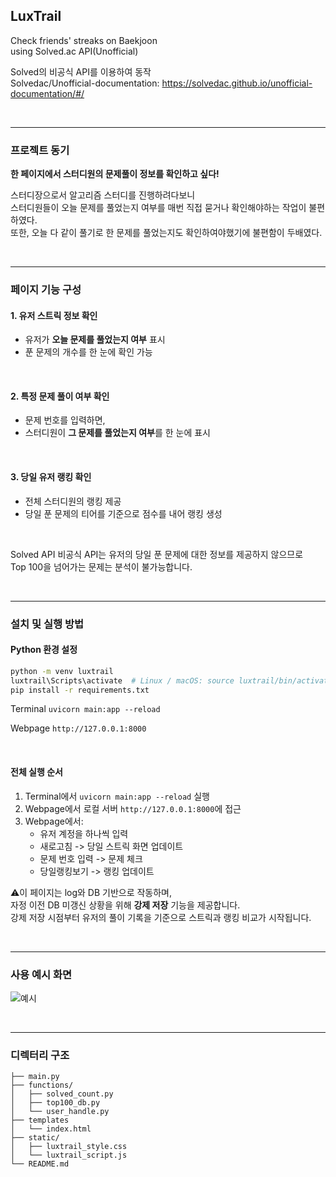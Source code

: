 ## LuxTrail

Check friends' streaks on Baekjoon  
using Solved.ac API(Unofficial)
<br>
  
Solved의 비공식 API를 이용하여 동작  
Solvedac/Unofficial-documentation: https://solvedac.github.io/unofficial-documentation/#/  
  

<br>
 
---

### 프로젝트 동기

**한 페이지에서 스터디원의 문제풀이 정보를 확인하고 싶다!**

스터디장으로서 알고리즘 스터디를 진행하려다보니  
스터디원들이 오늘 문제를 풀었는지 여부를 매번 직접 묻거나 확인해야하는 작업이 불편하였다.  
또한, 오늘 다 같이 풀기로 한 문제를 풀었는지도 확인하여야했기에 불편함이 두배였다.  

<br>

---

###  페이지 기능 구성

#### 1. 유저 스트릭 정보 확인

* 유저가 **오늘 문제를 풀었는지 여부** 표시
* 푼 문제의 개수를 한 눈에 확인 가능
  
<br>

#### 2. 특정 문제 풀이 여부 확인

* 문제 번호를 입력하면,
* 스터디원이 **그 문제를 풀었는지 여부**를 한 눈에 표시  
  
<br>

#### 3. 당일 유저 랭킹 확인

* 전체 스터디원의 랭킹 제공
* 당일 푼 문제의 티어를 기준으로 점수를 내어 랭킹 생성  
  
<br>

Solved API 비공식 API는 유저의 당일 푼 문제에 대한 정보를 제공하지 않으므로  
Top 100을 넘어가는 문제는 분석이 불가능합니다.

<br>

---

### 설치 및 실행 방법

#### Python 환경 설정

```bash
python -m venv luxtrail
luxtrail\Scripts\activate  # Linux / macOS: source luxtrail/bin/activate
pip install -r requirements.txt
```

Terminal
```uvicorn main:app --reload```  
  
Webpage
```http://127.0.0.1:8000```  
  
<br>

#### 전체 실행 순서

1. Terminal에서 `uvicorn main:app --reload` 실행
2. Webpage에서 로컬 서버 `http://127.0.0.1:8000`에 접근
3. Webpage에서:
   * 유저 계정을 하나씩 입력
   * 새로고침 -> 당일 스트릭 화면 업데이트
   * 문제 번호 입력 -> 문제 체크
   * 당일랭킹보기 -> 랭킹 업데이트

⚠️이 페이지는 log와 DB 기반으로 작동하며,  
자정 이전 DB 미갱신 상황을 위해 **강제 저장** 기능을 제공합니다.  
강제 저장 시점부터 유저의 풀이 기록을 기준으로 스트릭과 랭킹 비교가 시작됩니다.  

<br>

---

### 사용 예시 화면

![예시](images/example.png)

<br>

---

### 디렉터리 구조

```Luxtrail
├── main.py
├── functions/
│   ├── solved_count.py
│   ├── top100_db.py
│   └── user_handle.py
├── templates
│   └── index.html
├── static/
│   ├── luxtrail_style.css
│   └── luxtrail_script.js
└── README.md
```

